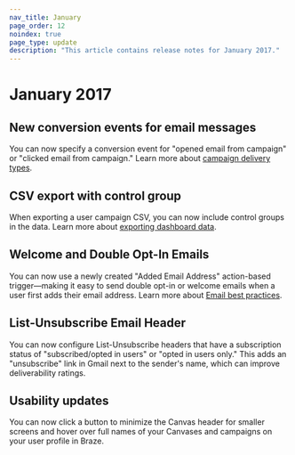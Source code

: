 ```yaml
---
nav_title: January
page_order: 12
noindex: true
page_type: update
description: "This article contains release notes for January 2017."
---
```

# January 2017

## New conversion events for email messages

You can now specify a conversion event for "opened email from campaign" or "clicked email from campaign." Learn more about [campaign delivery types]({{site.baseurl}}/user_guide/engagement_tools/campaigns/scheduling_and_organizing/delivery_types/).

## CSV export with control group
When exporting a user campaign CSV, you can now include control groups in the data. Learn more about [exporting dashboard data]({{site.baseurl}}/user_guide/data_and_analytics/export_braze_data/).

## Welcome and Double Opt-In Emails
You can now use a newly created "Added Email Address" action-based trigger—making it easy to send double opt-in or welcome emails when a user first adds their email address. Learn more about [Email best practices]({{site.baseurl}}/user_guide/message_building_by_channel/email/faq/).

## List-Unsubscribe Email Header
You can now configure List-Unsubscribe headers that have a subscription status of "subscribed/opted in users" or "opted in users only." This adds an "unsubscribe" link in Gmail next to the sender's name, which can improve deliverability ratings.

## Usability updates
You can now click a button to minimize the Canvas header for smaller screens and hover over full names of your Canvases and campaigns on your user profile in Braze.



